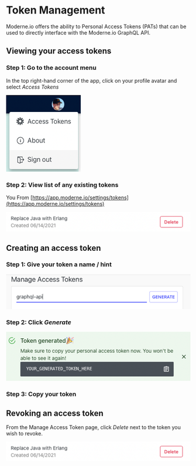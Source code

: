 # Token Management

Moderne.io offers the ability to Personal Access Tokens \(PATs\) that can be used to directly interface with the Moderne.io GraphQL API.

## Viewing your access tokens

### Step 1: Go to the account menu

In the top right-hand corner of the app, click on your profile avatar and select _Access Tokens_

![](../.gitbook/assets/global-account-menu.png)

### Step 2: View list of any existing tokens

You From [https://app.moderne.io/settings/tokens](https://app.moderne.io/settings/tokens) 

![](../.gitbook/assets/access-token-remove.png)

## Creating an access token

### Step 1: Give your token a name / hint

![This description is useful to help distinguish tokens apart](../.gitbook/assets/access-token-create.png)

### Step 2: Click _Generate_

![Hint: Click the clipboard icon to copy your access token](../.gitbook/assets/access-token-created.png)

### Step 3: Copy your token

## Revoking an access token

From the Manage Access Token page, click _Delete_ next to the token you wish to revoke.

![](../.gitbook/assets/access-token-remove.png)

